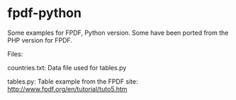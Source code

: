 # fpdf-python
Some examples for FPDF, Python version. Some have been ported from the PHP version for FPDF.

Files:

countries.txt: Data file used for tables.py

tables.py: Table example from the FPDF site: http://www.fpdf.org/en/tutorial/tuto5.htm
